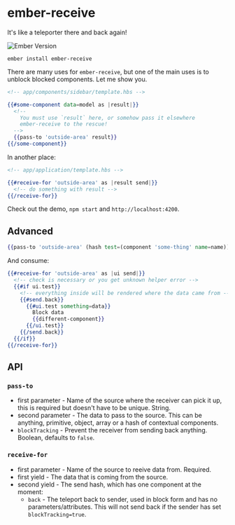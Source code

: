 # ember-receive

It's like a teleporter there and back again!

![Ember Version][ember-version]

```no-highlight
ember install ember-receive
```

There are many uses for `ember-receive`, but one of the main uses is to unblock blocked components. Let me show you.

```hbs
<!-- app/components/sidebar/template.hbs -->

{{#some-component data=model as |result|}}
  <!--
    You must use `result` here, or somehow pass it elsewhere
    ember-receive to the rescue!
  -->
  {{pass-to 'outside-area' result}}
{{/some-component}}
```

In another place:
```hbs
<!-- app/application/template.hbs -->

{{#receive-for 'outside-area' as |result send|}}
  <!-- do something with result -->
{{/receive-for}}
```

Check out the demo, `npm start` and `http://localhost:4200`.

## Advanced

```hbs
{{pass-to 'outside-area' (hash test=(component 'some-thing' name=name))}}
```

And consume:

```hbs
{{#receive-for 'outside-area' as |ui send|}}
  <!-- check is necessary or you get unknown helper error -->
  {{#if ui.test}}
    <!-- everything inside will be rendered where the data came from -->
    {{#send.back}}
      {{#ui.test something=data}}
        Block data
        {{different-component}}
      {{/ui.test}}
    {{/send.back}}
  {{/if}}
{{/receive-for}}
```

## API

### `pass-to`

* first parameter - Name of the source where the receiver can pick it up, this is required but doesn't have to be unique. String.
* second parameter - The data to pass to the source. This can be anything, primitive, object, array or a hash of contextual components.
* `blockTracking` - Prevent the receiver from sending back anything. Boolean, defaults to `false`.

### `receive-for`

* first parameter - Name of the source to reeive data from. Required.
* first yield - The data that is coming from the source.
* second yield - The send hash, which has one component at the moment:
  - `back` - The teleport back to sender, used in block form and has no parameters/attributes.
    This will not send back if the sender has set `blockTracking=true`.

[ember-version]: https://embadge.io/v1/badge.svg?start=2.3.0

